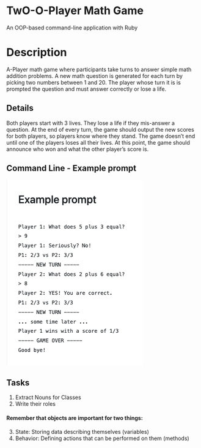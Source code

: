 # TwO-O-Player Math Game
An OOP-based command-line application with Ruby

# Description
A-Player math game where participants take turns to answer simple math addition problems. A new math question is generated for each turn by picking two numbers between 1 and 20. The player whose turn it is is prompted the question and must answer correctly or lose a life.

## Details
Both players start with 3 lives. They lose a life if they mis-answer a question. At the end of every turn, the game should output the new scores for both players, so players know where they stand.  The game doesn’t end until one of the players loses all their lives. At this point, the game should announce who won and what the other player’s score is.

## Command Line - Example prompt
!['Two Player Prompt Math Game'](docs/example_prompt.png)

## Tasks
  1. Extract Nouns for Classes
  2. Write their roles
  #### Remember that objects are important for two things:
  3. State: Storing data describing themselves (variables)
  4. Behavior: Defining actions that can be performed on them (methods)
  